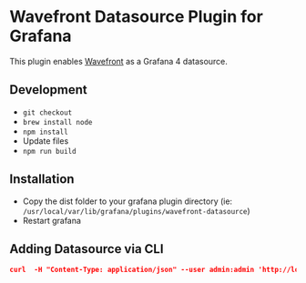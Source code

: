 # Wavefront Datasource Plugin for Grafana

This plugin enables [Wavefront](https://www.wavefront.com) as a Grafana 4 datasource.

## Development
- `git checkout`
- `brew install node`
- `npm install`
- Update files
- `npm run build`

## Installation
- Copy the dist folder to your grafana plugin directory (ie: `/usr/local/var/lib/grafana/plugins/wavefront-datasource`)
- Restart grafana 


## Adding Datasource via CLI
```json
curl  -H "Content-Type: application/json" --user admin:admin 'http://localhost:3000/api/datasources' -X POST -d  '{"name":"wavefront","type":"wavefront-datasource","url":"https://try.wavefront.com","access":"direct","jsonData":{"wavefrontToken":"TOKEN_GOES_HERE"},"secureJsonFields":{}}'
```
